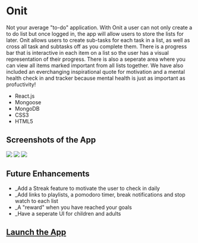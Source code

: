 <h1>Onit</h1>

Not your average "to-do" application. With Onit a user can not only create a to do list but once logged in, the app will allow users to store the lists for later. Onit allows users to create sub-tasks for each task in a list, as well as cross all task and subtasks off as you complete them. There is a progress bar that is interactive in each item on a list so the user has a visual representation of their progress. There is also a seperate area where you can view all items marked important from all lists together. We have also included an everchanging inspirational quote for motivation and a mental health check in and tracker because mental health is just as important as profuctivity! 

<ul>
<li>React.js</li>
<li>Mongoose</li>
<li>MongoDB</li>
<li>CSS3</li>
<li>HTML5</li>
</ul>

<h2>Screenshots of the App</h2>
<img src ='https://i.imgur.com/LDxH1yo.png'>
<img src ='https://i.imgur.com/v04gQLO.png'>
<img src ='https://i.imgur.com/m0o0cYm.png'>

<h2>Future Enhancements</h2>
<ul>
<li>_Add a Streak feature to motivate the user to check in daily</li>
<li>_Add links to playlists, a pomodoro timer, break notifications and stop watch to each list</li>
<li>_A "reward" when you have reached your goals</li>
<li>_Have a seperate UI for children and adults</li>
</ul>
 
<h2><a href="https://onit-app.netlify.app/">Launch the App</a></h2>
